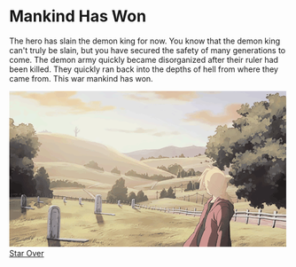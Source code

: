# Mankind Has Won
The hero has slain the demon king for now. You know that the demon king can't truly be slain, but you have secured the safety of many generations to come. The demon army quickly became disorganized after their ruler had been killed. They quickly ran back into the depths of hell from where they came from. This war mankind has won.  
  
![mankind-wins](../images/peaceful.gif)  
[Star Over](../choice.md)